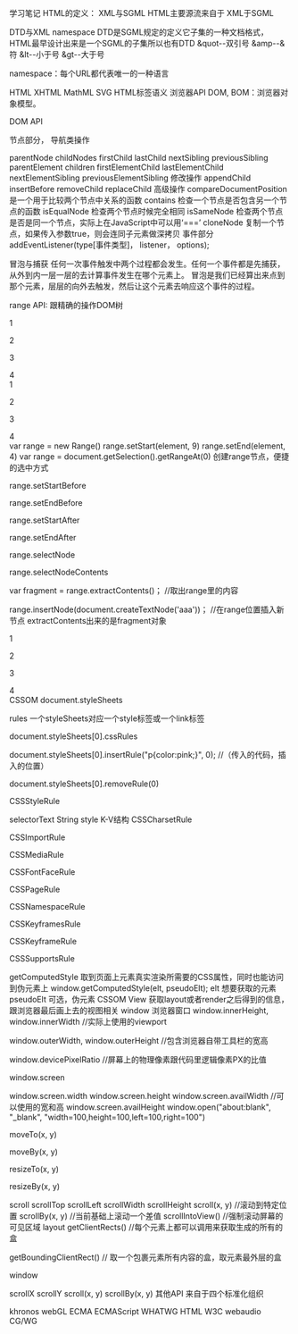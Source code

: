 学习笔记
HTML的定义： XML与SGML
HTML主要源流来自于 XML于SGML

DTD与XML namespace
DTD是SGML规定的定义它子集的一种文档格式，HTML最早设计出来是一个SGML的子集所以也有DTD &quot--双引号 &amp--&符 &lt--小于号 &gt--大于号

namespace：每个URL都代表唯一的一种语言

HTML
XHTML
MathML
SVG
HTML标签语义
浏览器API
DOM, BOM：浏览器对象模型。

DOM API


节点部分，
导航类操作

parentNode
childNodes
firstChild
lastChild
nextSibling
previousSibling
parentElement
children
firstElementChild
lastElementChild
nextElementSibling
previousElementSibling 修改操作
appendChild
insertBefore
removeChild
replaceChild 高级操作
compareDocumentPosition 是一个用于比较两个节点中关系的函数
contains 检查一个节点是否包含另一个节点的函数
isEqualNode 检查两个节点时候完全相同
isSameNode 检查两个节点是否是同一个节点，实际上在JavaScript中可以用‘===’
cloneNode 复制一个节点，如果传入参数true，则会连同子元素做深拷贝
事件部分
addEventListener(type[事件类型]， listener， options);

冒泡与捕获
任何一次事件触发中两个过程都会发生。任何一个事件都是先捕获，从外到内一层一层的去计算事件发生在哪个元素上。 冒泡是我们已经算出来点到那个元素，层层的向外去触发，然后让这个元素去响应这个事件的过程。

range API: 跟精确的操作DOM树
<body>
    <div id="a">
        <span>1</span>
        <p>2</p>
        <p>3</p>
        <div>4</div>
    </div>
</body>
<script>
    let element = document.getElementById('a');

    function reversechildren(element){
        let children = Array.prototype.slice.call(element.childNodes);

        for (let child of children) {
            element.removeChild(child);
        }

        children.reverse();

        for(let child of children){
            element.appendChild(child);
        }
    }

    reversechildren(element);

</script>
<body>
    <div id="a">
        <span>1</span>
        <p>2</p>
        <p>3</p>
        <div>4</div>
    </div>
</body>
<script>
    let element = document.getElementById('a');

    function reversechildren(element){
        var l = element.childNodes.length;
        while(l-- > 0){
            element.appendChild(element.childNodes[l])
        }
    }

    reversechildren(element);

</script>
var range = new Range()
range.setStart(element, 9)
range.setEnd(element, 4)
var range = document.getSelection().getRangeAt(0)
创建range节点，便捷的选中方式

range.setStartBefore

range.setEndBefore

range.setStartAfter

range.setEndAfter

range.selectNode

range.selectNodeContents

var fragment = range.extractContents()； //取出range里的内容

range.insertNode(document.createTextNode('aaa'))； //在range位置插入新节点 extractContents出来的是fragment对象


<body>
    <div id="a">
        <span>1</span>
        <p>2</p>
        <p>3</p>
        <div>4</div>
    </div>
</body>
<script>
    let element = document.getElementById('a');

    function reversechildren(element){
        let range = new Range();
        range.selectNodeContents(element);

        let fragment = range.extractContents();
        var l = fragment.childNodes.length;
        while(l-- > 0){
            fragment.appendChild(fragment.childNodes[l])
        }

        element.appendChild(fragment);
    }

    reversechildren(element);
</script>
CSSOM
document.styleSheets

rules
一个styleSheets对应一个style标签或一个link标签

document.styleSheets[0].cssRules

document.styleSheets[0].insertRule("p{color:pink;}", 0); //（传入的代码，插入的位置）

document.styleSheets[0].removeRule(0)

CSSStyleRule

selectorText String
style K-V结构
CSSCharsetRule

CSSImportRule

CSSMediaRule

CSSFontFaceRule

CSSPageRule

CSSNamespaceRule

CSSKeyframesRule

CSSKeyframeRule

CSSSupportsRule

getComputedStyle 取到页面上元素真实渲染所需要的CSS属性，同时也能访问到伪元素上
window.getComputedStyle(elt, pseudoElt);
elt 想要获取的元素
pseudoElt 可选，伪元素
CSSOM View 获取layout或者render之后得到的信息，跟浏览器最后画上去的视图相关
window 浏览器窗口
window.innerHeight, window.innerWidth //实际上使用的viewport

window.outerWidth, window.outerHeight //包含浏览器自带工具栏的宽高

window.devicePixelRatio //屏幕上的物理像素跟代码里逻辑像素PX的比值

window.screen

window.screen.width
window.screen.height
window.screen.availWidth //可以使用的宽和高
window.screen.availHeight
window.open("about:blank", "_blank", "width=100,height=100,left=100,right=100")

moveTo(x, y)

moveBy(x, y)

resizeTo(x, y)

resizeBy(x, y)

scroll
scrollTop
scrollLeft
scrollWidth
scrollHeight
scroll(x, y) //滚动到特定位置
scrollBy(x, y) //当前基础上滚动一个差值
scrollIntoView() //强制滚动屏幕的可见区域
layout
getClientRects() //每个元素上都可以调用来获取生成的所有的盒

getBoundingClientRect() // 取一个包裹元素所有内容的盒，取元素最外层的盒

window

scrollX
scrollY
scroll(x, y)
scrollBy(x, y)
其他API
来自于四个标准化组织

khronos
webGL
ECMA
ECMAScript
WHATWG
HTML
W3C
webaudio
CG/WG